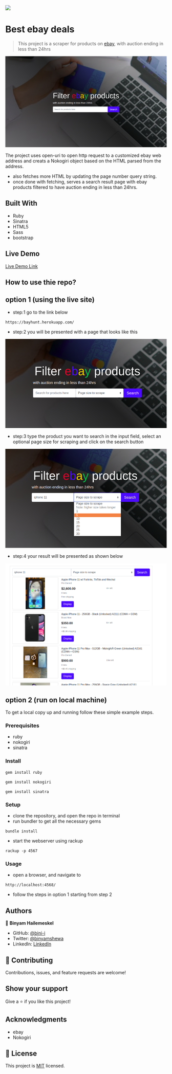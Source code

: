 ![](https://img.shields.io/badge/Microverse-blueviolet)

# Best ebay deals

> This project is a scraper for products on [ebay](https://ebay.com), with auction ending in less than 24hrs

![screenshot](./assets/img/app_screenshot.png)

The project uses open-uri to open http request to a customized ebay web address and creats a Nokogiri object based on the HTML parsed from the address.
- also fetches more HTML by updating the page number query string.
- once done with fetching, serves a search result page with ebay products filtered to have auction ending in less than 24hrs.

## Built With

- Ruby
- Sinatra
- HTML5
- Sass
- bootstrap

## Live Demo

[Live Demo Link](https://bayhunt.herokuapp.com/)

## How to use thie repo?

## option 1 (using the live site)

- step:1 go to the link below
```
https://bayhunt.herokuapp.com/
```
- step:2 you will be presented with a page that looks like this

![screenshot](./assets/img/app_screenshot2.png)

- step:3 type the product you want to search in the input field, select an optional page size for scraping and click on the search button

![screenshot](./assets/img/app_screenshot3.png)

- step:4 your result will be presented as shown below

![screenshot](./assets/img/app_screenshot4.png)

## option 2 (run on local machine)

To get a local copy up and running follow these simple example steps.

### Prerequisites

- ruby
- nokogiri
- sinatra

### Install
```
gem install ruby 
```
```
gem install nokogiri
```
```
gem install sinatra
```

### Setup

- clone the repository, and open the repo in terminal
- run bundler to get all the necessary gems
```
bundle install
```
- start the webserver using rackup
```
rackup -p 4567
```

### Usage

- open a browser, and navigate to
```
http://localhost:4568/
```
- follow the steps in option 1 starting from step 2

## Authors

👤 **Binyam Hailemeskel**

- GitHub: [@bini-i](https://github.com/bini-i)
- Twitter: [@binyamshewa](https://twitter.com/binyamshewa)
- LinkedIn: [LinkedIn](https://www.linkedin.com/in/bini-i/)

## 🤝 Contributing

Contributions, issues, and feature requests are welcome!

## Show your support

Give a ⭐️ if you like this project!

## Acknowledgments

- ebay
- Nokogiri

## 📝 License

This project is [MIT](./LICENSE) licensed.
